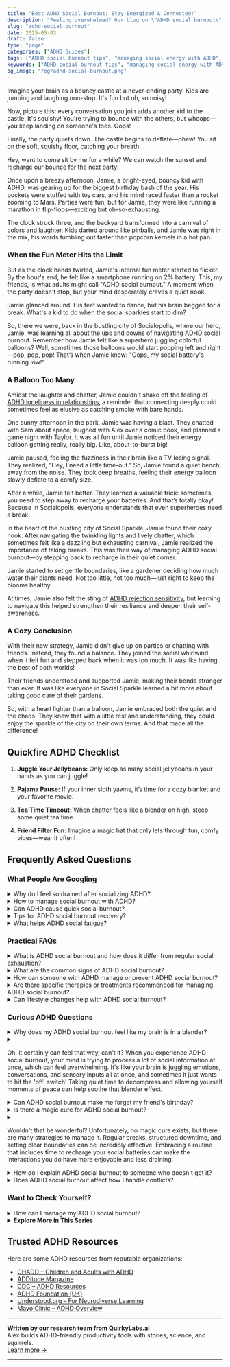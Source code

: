 ```yaml
---
title: "Beat ADHD Social Burnout: Stay Energized & Connected!"
description: "Feeling overwhelmed? Our blog on \"ADHD social burnout\" is a cozy corner for understanding and tips to recharge. Sit with us, feel seen, and find your calm amidst the chaos."
slug: "adhd-social-burnout"
date: 2025-05-03
draft: false
type: "page"
categories: ["ADHD Guides"]
tags: ["ADHD social burnout tips", "managing social energy with ADHD", "social fatigue in adults with ADHD", "coping with ADHD social overwhelm", "navigating ADHD social interactions", "strategies for ADHD social exhaustion", "preventing burnout in ADHD adults"]
keywords: ["ADHD social burnout tips", "managing social energy with ADHD", "social fatigue in adults with ADHD", "coping with ADHD social overwhelm", "navigating ADHD social interactions", "strategies for ADHD social exhaustion", "preventing burnout in ADHD adults"]
og_image: "/og/adhd-social-burnout.png"
---
```


Imagine your brain as a bouncy castle at a never-ending party. Kids are jumping and laughing non-stop. It's fun but oh, so noisy!

Now, picture this: every conversation you join adds another kid to the castle. It's squishy! You're trying to bounce with the others, but whoops—you keep landing on someone's toes. Oops!

Finally, the party quiets down. The castle begins to deflate—phew! You sit on the soft, squishy floor, catching your breath.

Hey, want to come sit by me for a while? We can watch the sunset and recharge our bounce for the next party!

Once upon a breezy afternoon, Jamie, a bright-eyed, bouncy kid with ADHD, was gearing up for the biggest birthday bash of the year. His pockets were stuffed with toy cars, and his mind raced faster than a rocket zooming to Mars. Parties were fun, but for Jamie, they were like running a marathon in flip-flops—exciting but oh-so-exhausting.

The clock struck three, and the backyard transformed into a carnival of colors and laughter. Kids darted around like pinballs, and Jamie was right in the mix, his words tumbling out faster than popcorn kernels in a hot pan.

### When the Fun Meter Hits the Limit

But as the clock hands twirled, Jamie's internal fun meter started to flicker. By the hour's end, he felt like a smartphone running on 2% battery. This, my friends, is what adults might call "ADHD social burnout." A moment when the party doesn't stop, but your mind desperately craves a quiet nook.

Jamie glanced around. His feet wanted to dance, but his brain begged for a break. What's a kid to do when the social sparkles start to dim?

So, there we were, back in the bustling city of Socialopolis, where our hero, Jamie, was learning all about the ups and downs of navigating ADHD social burnout. Remember how Jamie felt like a superhero juggling colorful balloons? Well, sometimes those balloons would start popping left and right—pop, pop, pop! That’s when Jamie knew: "Oops, my social battery's running low!"

### A Balloon Too Many

Amidst the laughter and chatter, Jamie couldn't shake off the feeling of [ADHD loneliness in relationships](/pages/adhd-loneliness-in-relationships/), a reminder that connecting deeply could sometimes feel as elusive as catching smoke with bare hands.

One sunny afternoon in the park, Jamie was having a blast. They chatted with Sam about space, laughed with Alex over a comic book, and planned a game night with Taylor. It was all fun until Jamie noticed their energy balloon getting really, really big. Like, about-to-burst big!

Jamie paused, feeling the fuzziness in their brain like a TV losing signal. They realized, "Hey, I need a little time-out." So, Jamie found a quiet bench, away from the noise. They took deep breaths, feeling their energy balloon slowly deflate to a comfy size.

After a while, Jamie felt better. They learned a valuable trick: sometimes, you need to step away to recharge your batteries. And that’s totally okay! Because in Socialopolis, everyone understands that even superheroes need a break.

In the heart of the bustling city of Social Sparkle, Jamie found their cozy nook. After navigating the twinkling lights and lively chatter, which sometimes felt like a dazzling but exhausting carnival, Jamie realized the importance of taking breaks. This was their way of managing ADHD social burnout—by stepping back to recharge in their quiet corner.

Jamie started to set gentle boundaries, like a gardener deciding how much water their plants need. Not too little, not too much—just right to keep the blooms healthy.

At times, Jamie also felt the sting of [ADHD rejection sensitivity](/pages/adhd-rejection-sensitivity/), but learning to navigate this helped strengthen their resilience and deepen their self-awareness.

### A Cozy Conclusion

With their new strategy, Jamie didn't give up on parties or chatting with friends. Instead, they found a balance. They joined the social whirlwind when it felt fun and stepped back when it was too much. It was like having the best of both worlds!

Their friends understood and supported Jamie, making their bonds stronger than ever. It was like everyone in Social Sparkle learned a bit more about taking good care of their gardens.

So, with a heart lighter than a balloon, Jamie embraced both the quiet and the chaos. They knew that with a little rest and understanding, they could enjoy the sparkle of the city on their own terms. And that made all the difference!

## Quickfire ADHD Checklist

1. **Juggle Your Jellybeans:** Only keep as many social jellybeans in your hands as you can juggle!

2. **Pajama Pause:** If your inner sloth yawns, it’s time for a cozy blanket and your favorite movie.

3. **Tea Time Timeout:** When chatter feels like a blender on high, steep some quiet tea time.

4. **Friend Filter Fun:** Imagine a magic hat that only lets through fun, comfy vibes—wear it often!

## Frequently Asked Questions



### What People Are Googling

<details><summary>Why do I feel so drained after socializing ADHD?</summary><p>It's completely normal to feel drained after socializing when you have ADHD! Social situations often require us to navigate multiple stimuli and maintain our focus in ways that can be quite taxing. Our brains are working hard to process conversations, body language, and social cues, which can use up a lot of our mental energy. Remember, it's okay to take time to recharge and indulge in some quiet or solo activities that you enjoy – it's important for your well-being!</p></details>
<details><summary>How to manage social burnout with ADHD?</summary><p>Managing social burnout when you have ADHD can feel like a delicate balancing act, but it’s entirely possible with some thoughtful strategies. First, it’s crucial to listen to your body and mind—recognize those early signs of fatigue and give yourself permission to take breaks or even decline invitations without guilt. Setting boundaries is key; it's okay to limit social engagements to what feels manageable for you. Remember, maintaining your mental energy is not selfish—it’s necessary, like recharging your batteries in the coziest, comfiest way possible.</p></details>
<details><summary>Can ADHD cause quick social burnout?</summary><p>Absolutely, it's quite common for individuals with ADHD to experience quick social burnout. ADHD can make social interactions feel more demanding due to the extra effort required to focus, follow conversations, and manage responses. This can quickly deplete your energy, making social settings feel overwhelming or exhausting sooner than they might for others. It’s important to listen to your body’s cues and give yourself permission to step back and recharge when needed—self-care is key!</p></details>
<details><summary>Tips for ADHD social burnout recovery?</summary><p>Absolutely, taking time to recover from social burnout is so important, especially when you have ADHD. One cozy tip is to schedule some quiet time for yourself to engage in activities that you find soothing and enjoyable, like reading a book, sketching, or listening to your favorite music. It’s also really helpful to set clear boundaries around your social engagements—know that it's perfectly okay to say no or to leave an event early if you're feeling overwhelmed. And remember, incorporating small breaks during social activities can make a big difference in managing your energy levels.</p></details>
<details><summary>What helps ADHD social fatigue?</summary><p>Navigating social settings with ADHD can certainly be tiring, but there are a few cozy strategies you can try to manage social fatigue. Firstly, it's okay to schedule downtime before and after social events to recharge your energy — think of it as a warm, quiet space to unwind. Also, setting clear boundaries about your availability can reduce the pressure, allowing you to enjoy socializing without feeling overwhelmed. Lastly, practicing mindfulness techniques can help you stay centered and present during interactions, making the experience more enjoyable and less draining. Remember, taking care of your social battery is just as important as enjoying the company of others!</p></details>



### Practical FAQs

<details><summary>What is ADHD social burnout and how does it differ from regular social exhaustion?</summary><p>ADHD social burnout is a specific type of exhaustion that those with ADHD might experience after social interactions. It stems from the effort required to manage and regulate attention, follow conversations, and perhaps mask ADHD symptoms in social settings. This is different from general social exhaustion, which anyone might feel after being around others for too long, because it specifically includes the additional cognitive and emotional labor associated with ADHD. Understanding this can help in managing energy levels and planning downtime after socializing, so you can recharge in the cozy comfort of your own space.</p></details>
<details><summary>What are the common signs of ADHD social burnout?</summary><p>Absolutely, recognizing ADHD social burnout is an important step in managing your energy levels effectively. Common signs include feeling overwhelmingly tired after social interactions, needing extra time alone to recharge, or feeling unusually irritable or overwhelmed by social engagements that used to be enjoyable. You might also notice a decrease in your motivation to meet up with friends or participate in social activities, almost as if your social battery drains faster than it used to. Remember, it's perfectly okay to acknowledge these feelings and take the time you need to rest and recuperate.</p></details>
<details><summary>How can someone with ADHD manage or prevent ADHD social burnout?</summary><p>Absolutely, managing social burnout when you have ADHD can indeed be a bit of a balancing act, but it's definitely manageable with some thoughtful strategies! Firstly, it's important to recognize your social limits and honor them—there's no need to overextend yourself. Planning downtime before and after social events can really help you recharge. Also, setting boundaries and practicing saying "no" can empower you to choose activities that genuinely fit your energy levels and interests. Remember, it’s perfectly okay to take time for yourself; it keeps your social battery charged and ready for the experiences you truly enjoy!</p></details>
<details><summary>Are there specific therapies or treatments recommended for managing ADHD social burnout?</summary><p>Absolutely, managing social burnout for someone with ADHD can indeed be smoothed out with some specific strategies and therapies. Cognitive Behavioral Therapy (CBT), for instance, is highly recommended because it helps in developing coping strategies and better social interaction skills. Social skills groups can also be beneficial as they offer a supportive environment to practice interactions and relieve pressure. Additionally, mindfulness techniques can help you stay centered and less overwhelmed during social situations. Remember, finding what works best for you might take some time, but it's completely okay to explore different options.</p></details>
<details><summary>Can lifestyle changes help with ADHD social burnout?</summary><p>Absolutely, lifestyle changes can be quite beneficial in managing ADHD social burnout. Integrating regular breaks into your social schedule can help you recharge, as can mindfulness practices like meditation or gentle yoga, which enhance your awareness of your own energy levels. Establishing a consistent sleep routine also plays a crucial role in improving overall emotional and physical resilience. Remember, finding what uniquely soothes and replenishes you is key to thriving socially while navigating ADHD.</p></details>



### Curious ADHD Questions

<details><summary>Why does my ADHD social burnout feel like my brain is in a blender?</summary><p>Oh, that feeling is quite common, and honestly, it's just another part of the unique way your ADHD brain manages intense or prolonged social interactions. When you're socially active, your brain is doing a lot of extra work—processing social cues, trying to focus on conversations, and managing impulsivity, all at once. It's like keeping a dozen browser tabs open simultaneously! So, when it feels like your brain is in a blender, it's really just your mind's way of saying it's overloaded and needs a little break to sort through everything. A cozy, quiet moment to recharge can really do wonders.</p></details>
<details><summary><p>Oh, it certainly can feel that way, can't it? When you experience ADHD social burnout, your mind is trying to process a lot of social information at once, which can feel overwhelming. It's like your brain is juggling emotions, conversations, and sensory inputs all at once, and sometimes it just wants to hit the 'off' switch! Taking quiet time to decompress and allowing yourself moments of peace can help soothe that blender effect.</p></summary><p>Absolutely, it does feel just like that! When you're dealing with ADHD social burnout, it’s as if you're a busy bee that’s been buzzing non-stop, right? Your brain is handling a whole carnival of tasks—emotions, conversations, bright lights, and loud noises. Remember, it’s perfectly okay to step back and find a quiet corner to recharge. Those little breaks are like a soft, warm blanket for your mind.</p></details>
<details><summary>Can ADHD social burnout make me forget my friend's birthday?</summary><p>Absolutely, it’s quite common to experience memory slips like forgetting a friend’s birthday when you’re dealing with ADHD social burnout. When your brain is overwhelmed from trying to manage social interactions and keeping up with ADHD demands, it can sometimes drop a few details. Remember, this doesn’t make you a bad friend! It’s a good idea to use tools like reminders on your phone or a trusty planner to help keep track of important dates when things get a bit too much.</p></details>
<details><summary>Is there a magic cure for ADHD social burnout?</summary><p>Oh, how I wish there were a magic cure for ADHD social burnout! It can really feel overwhelming at times, can't it? While there's no one-size-fits-all solution, managing social energy often involves recognizing your own limits and giving yourself permission to take breaks when needed. Consider also connecting with small groups or one-on-one settings, which can be less draining than large gatherings. Remember, it's perfectly okay to prioritize your well-being and step back to recharge—it's not only necessary, it's healthy!</p></details>
<details><summary><p>Wouldn't that be wonderful? Unfortunately, no magic cure exists, but there are many strategies to manage it. Regular breaks, structured downtime, and setting clear boundaries can be incredibly effective. Embracing a routine that includes time to recharge your social batteries can make the interactions you do have more enjoyable and less draining.</p></summary><p>Absolutely, it would be wonderful to have a simple fix, wouldn't it? While there's no magic cure-all, the strategies you mentioned are truly valuable tools in managing energy levels effectively. Taking regular breaks and structuring downtime can help you stay balanced and prevent burnout. By setting clear boundaries and incorporating routine recharge time, you’re more likely to enjoy social interactions without feeling overwhelmed. It's all about finding what works best for you and embracing it!</p></details>
<details><summary>How do I explain ADHD social burnout to someone who doesn't get it?</summary><p>Absolutely, explaining ADHD social burnout can be a bit like describing why a phone suddenly powers down after running too many apps—it's all about managing limited energy! You might say, "You know how sometimes your phone unexpectedly shuts off when it's overloaded and needs to recharge? My brain can be similar because of ADHD. When I interact a lot socially, my mental battery drains faster, and I need a quiet time to recharge and function well again." This can make it easier for others to understand why you need your downtime, just like a phone needs charging!</p></details>
<details><summary>Does ADHD social burnout affect how I handle conflicts?</summary><p>Absolutely, experiencing social burnout can definitely influence how you handle conflicts when you have ADHD. When you're feeling overwhelmed or burnt out, your usual reserves of patience and focus might be running low, making it tougher to navigate disagreements effectively. It's like trying to deal with a tricky puzzle when you're already exhausted — everything feels a bit more challenging. Remember, it's perfectly okay to take a step back and give yourself the time to recharge. Your ability to handle conflicts can improve significantly once you're feeling more refreshed!</p></details>



### Want to Check Yourself?

<details><summary>How can I manage my ADHD social burnout?</summary><p>Absolutely, managing social burnout with ADHD can definitely be challenging, but you're already on a great path by seeking strategies. One effective way is to plan regular, quiet downtime before and after social events. This isn’t being antisocial; it’s about recharging your batteries in a way that suits your needs! Also, setting boundaries around your social commitments can be incredibly helpful—only say yes to events that feel manageable and truly enjoyable to you. Remember, taking care of your social energy is just as important as any other aspect of your wellness.</p></details>

<script type="application/ld+json">
{
  "@context": "https://schema.org",
  "@type": "FAQPage",
  "mainEntity": [
    {
      "@type": "Question",
      "name": "Why do I feel so drained after socializing ADHD?",
      "acceptedAnswer": {
        "@type": "Answer",
        "text": "It's completely normal to feel drained after socializing when you have ADHD! Social situations often require us to navigate multiple stimuli and maintain our focus in ways that can be quite taxing. Our brains are working hard to process conversations, body language, and social cues, which can use up a lot of our mental energy. Remember, it's okay to take time to recharge and indulge in some quiet or solo activities that you enjoy \u2013 it's important for your well-being!"
      }
    },
    {
      "@type": "Question",
      "name": "How to manage social burnout with ADHD?",
      "acceptedAnswer": {
        "@type": "Answer",
        "text": "Managing social burnout when you have ADHD can feel like a delicate balancing act, but it\u2019s entirely possible with some thoughtful strategies. First, it\u2019s crucial to listen to your body and mind\u2014recognize those early signs of fatigue and give yourself permission to take breaks or even decline invitations without guilt. Setting boundaries is key; it's okay to limit social engagements to what feels manageable for you. Remember, maintaining your mental energy is not selfish\u2014it\u2019s necessary, like recharging your batteries in the coziest, comfiest way possible."
      }
    },
    {
      "@type": "Question",
      "name": "Can ADHD cause quick social burnout?",
      "acceptedAnswer": {
        "@type": "Answer",
        "text": "Absolutely, it's quite common for individuals with ADHD to experience quick social burnout. ADHD can make social interactions feel more demanding due to the extra effort required to focus, follow conversations, and manage responses. This can quickly deplete your energy, making social settings feel overwhelming or exhausting sooner than they might for others. It\u2019s important to listen to your body\u2019s cues and give yourself permission to step back and recharge when needed\u2014self-care is key!"
      }
    },
    {
      "@type": "Question",
      "name": "Tips for ADHD social burnout recovery?",
      "acceptedAnswer": {
        "@type": "Answer",
        "text": "Absolutely, taking time to recover from social burnout is so important, especially when you have ADHD. One cozy tip is to schedule some quiet time for yourself to engage in activities that you find soothing and enjoyable, like reading a book, sketching, or listening to your favorite music. It\u2019s also really helpful to set clear boundaries around your social engagements\u2014know that it's perfectly okay to say no or to leave an event early if you're feeling overwhelmed. And remember, incorporating small breaks during social activities can make a big difference in managing your energy levels."
      }
    },
    {
      "@type": "Question",
      "name": "What helps ADHD social fatigue?",
      "acceptedAnswer": {
        "@type": "Answer",
        "text": "Navigating social settings with ADHD can certainly be tiring, but there are a few cozy strategies you can try to manage social fatigue. Firstly, it's okay to schedule downtime before and after social events to recharge your energy \u2014 think of it as a warm, quiet space to unwind. Also, setting clear boundaries about your availability can reduce the pressure, allowing you to enjoy socializing without feeling overwhelmed. Lastly, practicing mindfulness techniques can help you stay centered and present during interactions, making the experience more enjoyable and less draining. Remember, taking care of your social battery is just as important as enjoying the company of others!"
      }
    }
  ]
}
</script>
<script type="application/ld+json">
{
  "@context": "https://schema.org",
  "@type": "Article",
  "author": {
    "@type": "Person",
    "name": "QuirkyLabs",
    "url": "https://quirkylabs.ai/about"
  },
  "headline": "\"Beat ADHD Social Burnout: Stay Energized & Connected!\"",
  "mainEntityOfPage": "https://blog.quirkylabs.ai/pages/adhd-social-burnout/",
  "datePublished": "2025-05-03"
}
</script>
<script type="application/ld+json">
{
  "@context": "https://schema.org",
  "@type": "BreadcrumbList",
  "itemListElement": [
    {
      "@type": "ListItem",
      "position": 1,
      "name": "Home",
      "item": "https://quirkylabs.ai/"
    },
    {
      "@type": "ListItem",
      "position": 2,
      "name": "Blog",
      "item": "https://blog.quirkylabs.ai/"
    },
    {
      "@type": "ListItem",
      "position": 3,
      "name": "\"Beat ADHD Social Burnout: Stay Energized & Connected!\"",
      "item": "https://blog.quirkylabs.ai/pages/adhd-social-burnout/"
    }
  ]
}
</script>

<details>
<summary><strong>Explore More in This Series</strong></summary>

- [Adhd Connection Overwhelm](/pages/adhd-connection-overwhelm/)
- [Adhd Loneliness In Relationships](/pages/adhd-loneliness-in-relationships/)
- [Adhd Lonely Despite Being Social](/pages/adhd-lonely-despite-being-social/)
- [Adhd Cant Explain Yourself](/pages/adhd-cant-explain-yourself/)
- [Adhd Too Weird To Be Loved](/pages/adhd-too-weird-to-be-loved/)
- [Adhd Fear Of Disconnection](/pages/adhd-fear-of-disconnection/)
- [Adhd Hiding True Self](/pages/adhd-hiding-true-self/)
- [Adhd Constant Overthinking](/pages/adhd-constant-overthinking/)
</details>



## Trusted ADHD Resources

Here are some ADHD resources from reputable organizations:

- [CHADD – Children and Adults with ADHD](https://chadd.org)
- [ADDitude Magazine](https://www.additudemag.com)
- [CDC – ADHD Resources](https://www.cdc.gov/ncbddd/adhd)
- [ADHD Foundation (UK)](https://www.adhdfoundation.org.uk)
- [Understood.org – For Neurodiverse Learning](https://www.understood.org)
- [Mayo Clinic – ADHD Overview](https://www.mayoclinic.org/diseases-conditions/adhd)


---

**Written by our research team from [QuirkyLabs.ai](https://quirkylabs.ai)**  
Alex builds ADHD-friendly productivity tools with stories, science, and squirrels.  
[Learn more →](https://quirkylabs.ai)

---